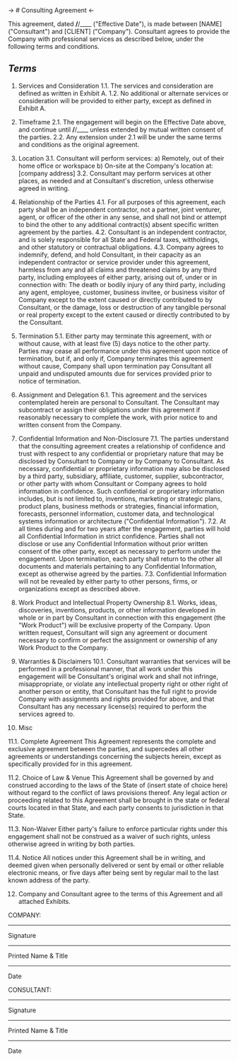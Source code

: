 -> # Consulting Agreement <-

This agreement, dated __/__/____ ("Effective Date"), is made between [NAME] ("Consultant") and [CLIENT] ("Company"). Consultant agrees to provide the Company with professional services as described below, under the following terms and conditions.

## *Terms*

1. Services and Consideration
 1.1. The services and consideration are defined as written in Exhibit A.
 1.2. No additional or alternate services or consideration will be provided to either party, except as defined in Exhibit A.

2. Timeframe
 2.1. The engagement will begin on the Effective Date above, and continue until __/__/____ unless extended by mutual written consent of the parties.
 2.2. Any extension under 2.1 will be under the same terms and conditions as the original agreement.

3. Location
 3.1. Consultant will perform services:
  a) Remotely, out of their home office or workspace
  b) On-site at the Company's location at: [company address]
 3.2. Consultant may perform services at other places, as needed and at Consultant's discretion, unless otherwise agreed in writing.

4. Relationship of the Parties
 4.1. For all purposes of this agreement, each party shall be an independent contractor, not a partner, joint venturer, agent, or officer of the other in any sense, and shall not bind or attempt to bind the other to any additional contract(s) absent specific written agreement by the parties.
 4.2. Consultant is an independent contractor, and is solely responsible for all State and Federal taxes, wittholdings, and other statutory or contractual obligations.
 4.3. Company agrees to indemnify, defend, and hold Consultant, in their capacity as an independent contractor or service provider under this agreement, harmless from any and all claims and threatened claims by any third party, including employees of either party, arising out of, under or in connection with: The death or bodily injury of any third party, including any agent, employee, customer, business invitee, or business visitor of Company except to the extent caused or directly contributed to by Consultant, or the damage, loss or destruction of any tangible personal or real property except to the extent caused or directly contributed to by the Consultant.

5. Termination
 5.1. Either party may terminate this agreement, with or without cause, with at least five (5) days notice to the other party. Parties may cease all performance under this agreement upon notice of termination, but if, and only if, Company terminates this agreement without cause, Company shall upon termination pay Consultant all unpaid and undisputed amounts due for services provided prior to notice of termination.

6. Assignment and Delegation
 6.1. This agreement and the services contemplated herein are personal to Consultant. The Consultant may subcontract or assign their obligations under this agreement if reasonably necessary to complete the work, with prior notice to and written consent from the Company.

7. Confidential Information and Non-Disclosure
 7.1. The parties understand that the consulting agreement creates a relationship of confidence and trust with respect to any confidential or proprietary nature that may be disclosed by Consultant to Company or by Company to Consultant. As necessary, confidential or proprietary information may also be disclosed by a third party, subsidiary, affiliate, customer, supplier, subcontractor, or other party with whom Consultant or Company agrees to hold information in confidence. Such confidential or proprietary information includes, but is not limited to, inventions, marketing or strategic plans, product plans, business methods or strategies, financial information, forecasts, personnel information, customer data, and technological systems information or architecture ("Confidential Information").
 7.2. At all times during and for two years after the engagement, parties will hold all Confidential Information in strict confidence. Parties shall not disclose or use any Confidential Information without prior written consent of the other party, except as necessary to perform under the engagement. Upon termination, each party shall return to the other all documents and materials pertaining to any Confidential Information, except as otherwise agreed by the parties.
 7.3. Confidential Information will not be revealed by either party to other persons, firms, or organizations except as described above.

8. Work Product and Intellectual Property Ownership
 8.1. Works, ideas, discoveries, inventions, products, or other information developed in whole or in part by Consultant in connection with this engagement (the "Work Product") will be exclusive property of the Company. Upon written request, Consultant will sign any agreement or document necessary to confirm or perfect the assignment or ownership of any Work Product to the Company.

10. Warranties & Disclaimers
 10.1. Consultant warranties that services will be performed in a professional manner, that all work under this engagement will be Consultant's original work and shall not infringe, misappropriate, or violate any intellectual property right or other right of another person or entity, that Consultant has the full right to provide Company with assignments and rights provided for above, and that Consultant has any necessary license(s) required to perform the services agreed to.

11. Misc

 11.1. Complete Agreement
  This Agreement represents the complete and exclusive agreement between the parties, and supercedes all other agreements or understandings concerning the subjects herein, except as specifically provided for in this agreement.

 11.2. Choice of Law & Venue
  This Agreement shall be governed by and construed according to the laws of the State of (insert state of choice here) without regard to the conflict of laws provisions thereof. Any legal action or proceeding related to this Agreement shall be brought in the state or federal courts located in that State, and each party consents to jurisdiction in that State. 

 11.3. Non-Waiver
  Either party's failure to enforce particular rights under this engagement shall not be construed as a waiver of such rights, unless otherwise agreed in writing by both parties.

 11.4. Notice
  All notices under this Agreement shall be in writing, and deemed given when personally delivered or sent by email or other reliable electronic means, or five days after being sent by regular mail to the last known address of the party.

12. Company and Consultant agree to the terms of this Agreement and all attached Exhibits.

COMPANY:

____________________________________
Signature

____________________________________
Printed Name & Title

__________________
Date


CONSULTANT:

____________________________________
Signature

____________________________________
Printed Name & Title

__________________
Date

